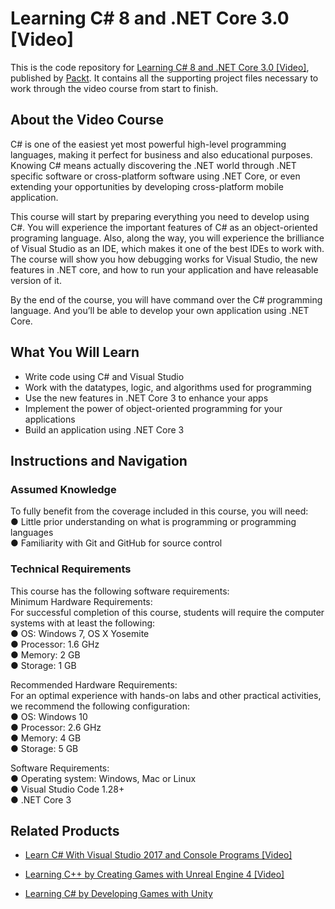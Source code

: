 # Learning C# 8 and .NET Core 3.0 [Video]
This is the code repository for [Learning C# 8 and .NET Core 3.0 [Video]](https://www.packtpub.com/application-development/learning-c-8-and-net-core-30-video?utm_source=github&utm_medium=repository&utm_campaign=9781789617542), published by [Packt](https://www.packtpub.com/?utm_source=github). It contains all the supporting project files necessary to work through the video course from start to finish.
## About the Video Course
C# is one of the easiest yet most powerful high-level programming languages, making it perfect for business and also educational purposes. Knowing C# means actually discovering the .NET world through .NET specific software or cross-platform software using .NET Core, or even extending your opportunities by developing cross-platform mobile application.

This course will start by preparing everything you need to develop using C#. You will experience the important features of C# as an object-oriented programing language. Also, along the way, you will 
experience the brilliance of Visual Studio as an IDE, which makes it one of the best IDEs to work with. The course will show you how debugging works for Visual Studio, the new features in .NET core, and how to run your application and have releasable version of it. 

By the end of the course, you will have command over the C# programming language. And you’ll 
be able to develop your own application using .NET Core.

<H2>What You Will Learn</H2>
<DIV class=book-info-will-learn-text>
<UL>
<LI>Write code using C# and Visual Studio 
<LI>Work with the datatypes, logic, and algorithms used for programming 
<LI>Use the new features in .NET Core 3 to enhance your apps 
<LI>Implement the power of object-oriented programming for your applications 
<LI>Build an application using .NET Core 3 </LI></UL></DIV>

## Instructions and Navigation
### Assumed Knowledge
To fully benefit from the coverage included in this course, you will need:<br/>
●	Little prior understanding on what is programming or programming languages<br/>
●	Familiarity with Git and GitHub for source control<br/>

### Technical Requirements
This course has the following software requirements:<br/>
Minimum Hardware Requirements:<br/>
For successful completion of this course, students will require the computer systems with at least the following:<br/>
● OS: Windows 7, OS X Yosemite<br/>
● Processor: 1.6 GHz<br/>
● Memory:  2 GB<br/>
● Storage: 1 GB<br/>

Recommended Hardware Requirements:<br/>
For an optimal experience with hands-on labs and other practical activities, we recommend the following configuration:<br/>
● OS: Windows 10<br/>
● Processor: 2.6 GHz<br/>
● Memory: 4 GB<br/>
● Storage: 5 GB<br/>

Software Requirements:<br/>
● Operating system: Windows, Mac or Linux<br/>
● Visual Studio Code 1.28+<br/>
● .NET Core 3<br/>



## Related Products
* [Learn C# With Visual Studio 2017 and Console Programs [Video]](https://www.packtpub.com/application-development/learn-c-visual-studio-2017-and-console-programs-video?utm_source=github&utm_medium=repository&utm_campaign=9781789539004)

* [Learning C++ by Creating Games with Unreal Engine 4 [Video]](https://www.packtpub.com/game-development/learning-c-creating-games-unreal-engine-4-video?utm_source=github&utm_medium=repository&utm_campaign=9781788479035)

* [Learning C# by Developing Games with Unity](https://www.packtpub.com/game-development/learning-c-developing-games-unity?utm_source=github&utm_medium=repository&utm_campaign=9781788628778)

